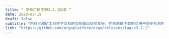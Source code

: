 ```yaml
---
title: “ 发布尔格主网3.2.1版本 ”
date: 2020-02-19
draft: false
subtitle: "内存池和矿工对链下交易的交易输出交易友好，在标题链下载期间用于同步检测的参数等等"
link: "https://github.com/ergoplatform/ergo/releases/tag/v3.2.1"
---
```

